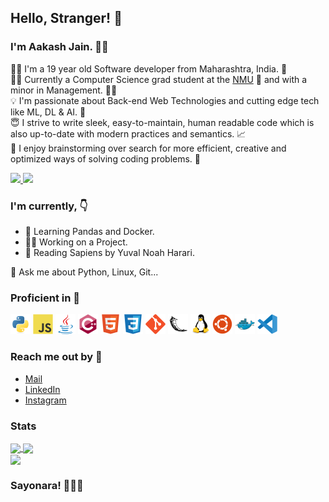 ## Hello, Stranger! 👋

### I'm Aakash Jain. 🐱‍👤

👨‍💻 I'm a 19 year old Software developer from Maharashtra, India. 🌆  
👨‍🎓 Currently a Computer Science grad student at the [NMU](https://nmu.ac.in/) 🏫 and with a minor in Management. 👨‍💼  
💡 I'm passionate about Back-end Web Technologies and cutting edge tech like ML, DL & AI. 🤖  
😇 I strive to write sleek, easy-to-maintain, human readable code which is also up-to-date with modern practices and semantics. 📈  
🚀 I enjoy brainstorming over search for more efficient, creative and optimized ways of solving coding problems. 📄  

<a href="https://github.com/ashtrospection">
  <img src="https://komarev.com/ghpvc/?username=ashtrospection&color=blueviolet&label=Profile+Visits">
</a>
<a href="https://astrospection.github.io/">
  <img src="https://img.shields.io/badge/Portfolio-https%3A%2F%2Fastrospection.github.io-blue">
</a>

### I'm currently, 👇
- 🌱 Learning Pandas and Docker.
- 👷‍♂️ Working on a Project.
- 📙 Reading Sapiens by Yuval Noah Harari.

💬 Ask me about Python, Linux, Git...

### Proficient in 🤯
<span><img height="32" src="https://raw.githubusercontent.com/devicons/devicon/master/icons/python/python-original.svg" /></span>
<span><img height="32" src="https://raw.githubusercontent.com/devicons/devicon/master/icons/javascript/javascript-original.svg" /></span>
<span><img height="32" src="https://raw.githubusercontent.com/devicons/devicon/master/icons/java/java-original.svg" /></span>
<span><img height="32" src="https://raw.githubusercontent.com/devicons/devicon/master/icons/cplusplus/cplusplus-original.svg" /></span>
<span><img height="32" src="https://raw.githubusercontent.com/devicons/devicon/master/icons/html5/html5-original.svg" /></span>
<span><img height="32" src="https://raw.githubusercontent.com/devicons/devicon/master/icons/css3/css3-original.svg" /></span>
<span><img height="32" src="https://raw.githubusercontent.com/devicons/devicon/master/icons/git/git-original.svg" /></span>
<span><img height="32" src="https://raw.githubusercontent.com/devicons/devicon/master/icons/flask/flask-original.svg" /></span>
<span><img height="32" src="https://raw.githubusercontent.com/devicons/devicon/master/icons/linux/linux-original.svg" /></span>
<span><img height="32" src="https://raw.githubusercontent.com/devicons/devicon/master/icons/ubuntu/ubuntu-plain.svg" /></span>
<span><img height="32" src="https://raw.githubusercontent.com/devicons/devicon/master/icons/docker/docker-original.svg" /></span>
<span><img height="32" src="https://raw.githubusercontent.com/devicons/devicon/master/icons/vscode/vscode-original.svg" /></span>

### Reach me out by 🤝
- [Mail](mailto:aakashjainofficial@gmail.com)
- [LinkedIn](https://www.linkedin.com/in/aakashjainofficial/)
- [Instagram](https://www.instagram.com/ashtrospection/)

### Stats
<div>
<a href="https://github.com/anuraghazra/github-readme-stats">
  <img align="center" src="https://github-readme-stats.vercel.app/api?username=ashtrospection&count_private=true&hide=prs,contribs&theme=tokyonight" />
</a>
<a href="https://github.com/anuraghazra/convoychat">
  <img align="center" src="https://github-readme-stats.vercel.app/api/top-langs/?username=ashtrospection&exclude_repo=data-structures&langs_count=4&layout=compact&theme=tokyonight" />
</a>
</div>

<a href="https://www.codewars.com/users/BadAsh">
  <img align="center" src="https://www.codewars.com/users/BadAsh/badges/large">
</a>

### Sayonara! 🙋‍♂️🖤
